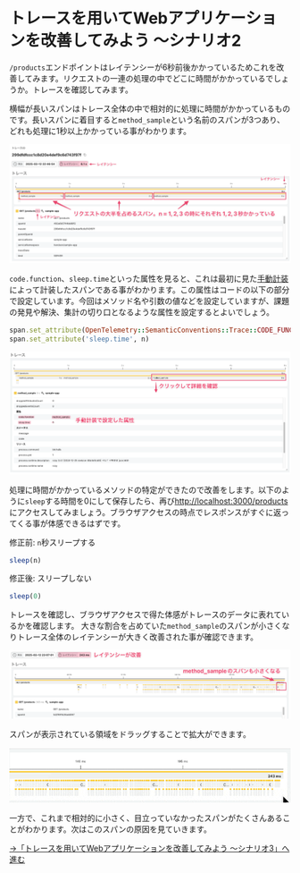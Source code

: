 # トレースを用いてWebアプリケーションを改善してみよう 〜シナリオ2

`/products`エンドポイントはレイテンシーが6秒前後かかっているためこれを改善してみます。リクエストの一連の処理の中でどこに時間がかかっているでしょうか。トレースを確認してみます。

横幅が長いスパンはトレース全体の中で相対的に処理に時間がかかっているものです。長いスパンに着目すると`method_sample`という名前のスパンが3つあり、どれも処理に1秒以上かかっている事がわかります。

![method_sampleスパン](span.png)

`code.function`、`sleep.time`といった属性を見ると、これは最初に見た[手動計装](../13-instrumentation/README.md#スパンを作るコードを書くことによる手動計装)によって計装したスパンである事がわかります。この属性はコードの以下の部分で設定しています。今回はメソッド名や引数の値などを設定していますが、課題の発見や解決、集計の切り口となるような属性を設定するとよいでしょう。

```ruby
span.set_attribute(OpenTelemetry::SemanticConventions::Trace::CODE_FUNCTION, __method__.to_s)
span.set_attribute('sleep.time', n)
```

![スパンの属性](span-attribute.png)

処理に時間がかかっているメソッドの特定ができたので改善をします。以下のように`sleep`する時間を0にして保存したら、再び[http://localhost:3000/products](http://localhost:3000/products)にアクセスしてみましょう。ブラウザアクセスの時点でレスポンスがすぐに返ってくる事が体感できるはずです。

修正前: `n`秒スリープする

```ruby
sleep(n)
```

修正後: スリープしない

```ruby
sleep(0)
```

トレースを確認し、ブラウザアクセスで得た体感がトレースのデータに表れているかを確認します。 大きな割合を占めていた`method_sample`のスパンが小さくなりトレース全体のレイテンシーが大きく改善された事が確認できます。

![レイテンシーの改善](span-latency-improve.png)

スパンが表示されている領域をドラッグすることで拡大ができます。

![スパンの拡大](span-zoom.gif)

一方で、これまで相対的に小さく、目立っていなかったスパンがたくさんあることがわかります。次はこのスパンの原因を見ていきます。

[→「トレースを用いてWebアプリケーションを改善してみよう 〜シナリオ3」へ進む](../17-scenario3/README.md)
